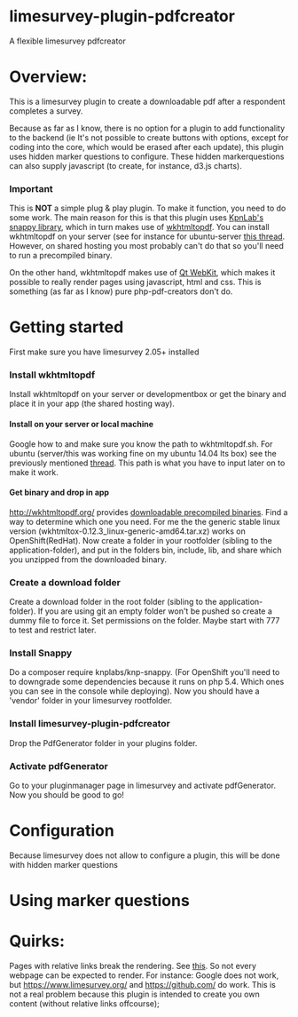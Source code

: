 # limesurvey-plugin-pdfcreator

A flexible limesurvey pdfcreator

# Overview:

This is a limesurvey plugin to create a downloadable pdf after a respondent completes a survey. 

Because as far as I know, there is no option for a plugin to add functionality to the backend (ie It's not possible to create buttons with options, except for coding into the core, which would be erased after each update), this plugin uses hidden marker questions to configure. These hidden markerquestions can also supply javascript (to create, for instance, d3.js charts).

### Important

This is **NOT** a simple plug & play plugin. To make it function, you need to do some work. The main reason for this is that this plugin uses [KpnLab's snappy library](https://github.com/KnpLabs/snappy "Snappy"), which in turn makes use of [wkhtmltopdf](http://wkhtmltopdf.org/ "wkhtmltopdf"). You can install wkhtmltopdf on your server (see for instance for ubuntu-server [this thread](http://askubuntu.com/questions/556667/how-to-install-wkhtmltopdf-0-12-1-on-ubuntu-server). However, on shared hosting you most probably can't do that so you'll need to run a precompiled binary.

On the other hand, wkhtmltopdf makes use of [Qt WebKit](https://wiki.qt.io/Qt_WebKit "Qt WebKit"), which makes it possible to really render pages using javascript, html and css. This is something (as far as I know) pure php-pdf-creators don't do.

# Getting started

First make sure you have limesurvey 2.05+ installed

### Install wkhtmltopdf

Install wkhtmltopdf on your server or developmentbox or get the binary and place it in your app (the shared hosting way).

#### Install on your server or local machine

Google how to and make sure you know the path to wkhtmltopdf.sh. For ubuntu (server/this was working fine on my ubuntu 14.04 lts box) see the previously mentioned [thread](http://askubuntu.com/questions/556667/how-to-install-wkhtmltopdf-0-12-1-on-ubuntu-server). This path is what you have to input later on to make it work.


#### Get binary and drop in app

http://wkhtmltopdf.org/ provides [downloadable precompiled binaries](http://wkhtmltopdf.org/downloads.html). Find a way to determine which one you need. For me the the generic stable linux version (wkhtmltox-0.12.3_linux-generic-amd64.tar.xz) works on OpenShift(RedHat). Now create a folder in your rootfolder (sibling to the application-folder), and put in the folders bin, include, lib, and share which you unzipped from the downloaded binary.


### Create a download folder

Create a download folder in the root folder (sibling to the application-folder). If you are using git an empty folder won't be pushed so create a dummy file to force it. Set permissions on the folder. Maybe start with 777 to test and restrict later.


### Install Snappy

Do a composer require knplabs/knp-snappy. (For OpenShift you'll need to to downgrade some dependencies because it runs on php 5.4. Which ones you can see in the console while deploying).
Now you should have a 'vendor' folder in your limesurvey rootfolder.


### Install limesurvey-plugin-pdfcreator

Drop the PdfGenerator folder in your plugins folder. 


### Activate pdfGenerator

Go to your pluginmanager page in limesurvey and activate pdfGenerator.
Now you should be good to go!


# Configuration

Because limesurvey does not allow to configure a plugin, this will be done with hidden marker questions

# Using marker questions














# Quirks:

Pages with relative links break the rendering. See [this](https://github.com/wkhtmltopdf/wkhtmltopdf/issues/2713). So not every webpage can be expected to render. For instance: Google does not work, but https://www.limesurvey.org/ and https://github.com/ do work. This is not a real problem because this plugin is intended to create you own content (without relative links offcourse);

